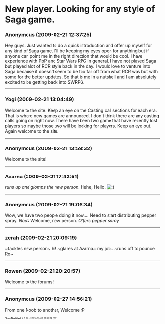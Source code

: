 # New player. Looking for any style of Saga game.

### **Anonymous** (2009-02-21 12:37:25)

Hey guys. Just wanted to do a quick introduction and offer up myself for any kind of Saga game.
I'll be keeping my eyes open for anything but if anyone can point me in the right direction that would be cool.
I have experience with PbP and Star Wars RPG in general. I have not played Saga but played alot of RCR style back in the day. I would love to venture into Saga because it doesn't seem to be too far off from what RCR was but with some for the better updates.
So that is me in a nutshell and I am absolutely excited to be getting back into SWRPG.

---

### **Yogi** (2009-02-21 13:04:49)

Welcome to the site. Keep an eye on the Casting call sections for each era. That is where new games are announced. I don't think there are any casting calls going on right now. There have been two game that have recently lost players so maybe those two will be looking for players.
Keep an eye out.
Again welcome to the site.

---

### **Anonymous** (2009-02-21 13:59:32)

Welcome to the site!

---

### **Avarna** (2009-02-21 17:42:51)

*runs up and glomps the new person.* Hehe, Hello. <!-- s:) -->![:)](https://i.ibb.co/8LPNcWCM/icon-e-smile.gif)<!-- s:) -->

---

### **Anonymous** (2009-02-21 19:06:34)

Wow, we have two people doing it now....
Need to start distributing pepper spray. *Nods*
Welcome, new person. *Offers pepper spray*

---

### **zerah** (2009-02-21 20:09:19)

~tackles new person~ hi! ~glares at Avarna~ my job.. ~runs off to pounce Ro~

---

### **Rowen** (2009-02-21 20:20:57)

Welcome to the forums!

---

### **Anonymous** (2009-02-27 14:56:21)

From one Noob to another, Welcome :P



<span style="font-size: 0.5em;">***Last Modified**: 4.0.28 - *2025-06-02 21:38:19 EDT*</span>